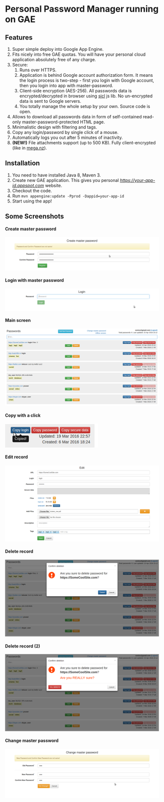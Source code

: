 # Personal Password Manager running on GAE

## Features
1. Super simple deploy into Google App Engine.
1. Fits nicely into free GAE quotas. You will have your personal cloud application
absolutely free of any charge.
1. Secure:
    1. Runs over HTTPS.
    1. Application is behind Google account authorization form. It means the login
      process is two-step - first you login with Google account, then you login into app
      with master-password.
    1. Client-side encryption (AES-256). All passwords data is encrypted/decrypted
     in browser using [sjcl](https://crypto.stanford.edu/sjcl/) js lib. No un-encrypted data is sent to Google servers.
    1. You totally manage the whole setup by your own. Source code is open.
1. Allows to download all passwords data in form of self-contained read-only
master-password-protected HTML page.
1. Minimalistic design with filtering and tags.
1. Copy any login/password by single click of a mouse.
1. Automatically logs you out after 5 minutes of inactivity.
1. **(NEW!)** File attachments support (up to 500 KB). Fully client-encrypted (like in [mega.nz](https://mega.nz)).

## Installation
1. You need to have installed Java 8, Maven 3.
1. Create new GAE application. This gives you personal _https://your-app-id.appspot.com_ website.
1. Checkout the code.
1. Run `mvn appengine:update -Pprod -Dappid=your-app-id`
1. Start using the app!

## Some Screenshots
#### Create master password
![Create master password](screenshots/0_create_master.png?raw=true)
#### Login with master password
![Login with master password](screenshots/1_login.png?raw=true)
#### Main screen
![Main screen](screenshots/2_list.png?raw=true)
#### Copy with a click
![Main screen](screenshots/2a_copy_pass.png?raw=true)
#### Edit record
![Edit record](screenshots/3_edit.png?raw=true)
#### Delete record
![Delete record](screenshots/4_delete.png?raw=true)
#### Delete record (2)
![Delete record](screenshots/4a_delete.png?raw=true)
#### Change master password
![Change master password](screenshots/5_change_master.png?raw=true)
